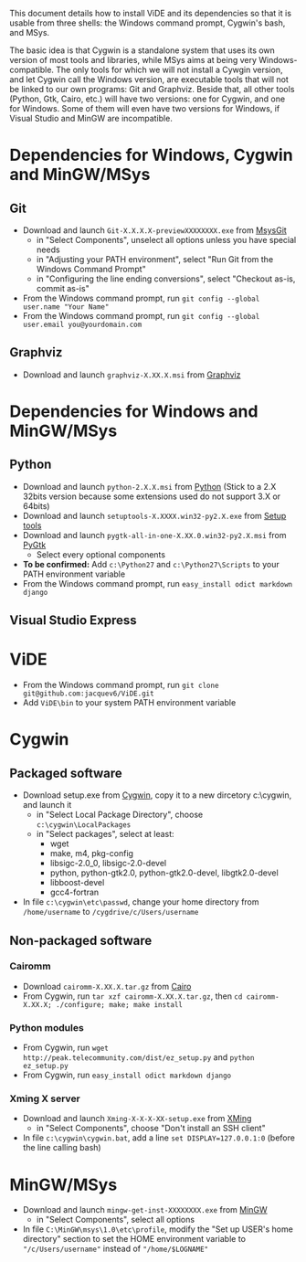 This document details how to install ViDE and its dependencies so that it is usable from three shells: the Windows command prompt, Cygwin's bash, and MSys.

The basic idea is that Cygwin is a standalone system that uses its own version of most tools and libraries, while MSys aims at being very Windows-compatible.
The only tools for which we will not install a Cywgin version, and let Cygwin call the Windows version, are executable tools that will not be linked to our own programs: Git and Graphviz.
Beside that, all other tools (Python, Gtk, Cairo, etc.) will have two versions: one for Cygwin, and one for Windows. Some of them will even have two versions for Windows, if Visual Studio and MinGW are incompatible.

Dependencies for Windows, Cygwin and MinGW/MSys
===============================================

Git
---

- Download and launch `Git-X.X.X.X-previewXXXXXXXX.exe` from [MsysGit](http://code.google.com/p/msysgit/downloads/list)
    - in "Select Components", unselect all options unless you have special needs
    - in "Adjusting your PATH environment", select "Run Git from the Windows Command Prompt"
    - in "Configuring the line ending conversions", select "Checkout as-is, commit as-is"
- From the Windows command prompt, run `git config --global user.name "Your Name"`
- From the Windows command prompt, run `git config --global user.email you@yourdomain.com`

Graphviz
--------

- Download and launch `graphviz-X.XX.X.msi` from [Graphviz](http://graphviz.org/Download.php)

Dependencies for Windows and MinGW/MSys
=======================================

Python
------

- Download and launch `python-2.X.X.msi` from [Python](http://python.org/download/) (Stick to a 2.X 32bits version because some extensions used do not support 3.X or 64bits)
- Download and launch `setuptools-X.XXXX.win32-py2.X.exe` from [Setup tools](http://pypi.python.org/pypi/setuptools)
- Download and launch `pygtk-all-in-one-X.XX.0.win32-py2.X.msi` from [PyGtk](http://ftp.gnome.org/pub/GNOME/binaries/win32/pygtk/)
    - Select every optional components
- **To be confirmed:** Add `c:\Python27` and `c:\Python27\Scripts` to your PATH environment variable
- From the Windows command prompt, run `easy_install odict markdown django`

Visual Studio Express
---------------------

ViDE
====

- From the Windows command prompt, run `git clone git@github.com:jacquev6/ViDE.git`
- Add `ViDE\bin` to your system PATH environment variable

Cygwin
======

Packaged software
-----------------

- Download setup.exe from [Cygwin](http://www.cygwin.com/), copy it to a new dircetory c:\cygwin, and launch it
    - in "Select Local Package Directory", choose `c:\cygwin\LocalPackages`
    - in "Select packages", select at least:
        - wget
        - make, m4, pkg-config
        - libsigc-2.0_0, libsigc-2.0-devel
        - python, python-gtk2.0, python-gtk2.0-devel, libgtk2.0-devel
        - libboost-devel
        - gcc4-fortran
- In file `c:\cygwin\etc\passwd`, change your home directory from `/home/username` to `/cygdrive/c/Users/username`

Non-packaged software
---------------------

### Cairomm

- Download `cairomm-X.XX.X.tar.gz` from [Cairo](http://cairographics.org/releases/)
- From Cygwin, run `tar xzf cairomm-X.XX.X.tar.gz`, then `cd cairomm-X.XX.X; ./configure; make; make install`

### Python modules

- From Cygwin, run `wget http://peak.telecommunity.com/dist/ez_setup.py` and `python ez_setup.py`
- From Cygwin, run `easy_install odict markdown django`

### Xming X server

- Download and launch `Xming-X-X-X-XX-setup.exe` from [XMing](http://sourceforge.net/projects/xming/)
    - in "Select Components", choose "Don't install an SSH client"
- In file `c:\cygwin\cygwin.bat`, add a line `set DISPLAY=127.0.0.1:0` (before the line calling bash)

MinGW/MSys
==========

- Download and launch `mingw-get-inst-XXXXXXXX.exe` from [MinGW](http://sourceforge.net/projects/mingw/files)
	- in "Select Components", select all options
- In file `C:\MinGW\msys\1.0\etc\profile`, modify the "Set up USER's home directory" section to set the HOME environment variable to `"/c/Users/username"` instead of `"/home/$LOGNAME"`
